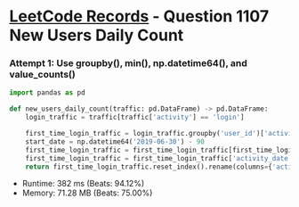 # [LeetCode Records](../../README.md) - Question 1107 New Users Daily Count

### Attempt 1: Use groupby(), min(), np.datetime64(), and value_counts()
```py
import pandas as pd

def new_users_daily_count(traffic: pd.DataFrame) -> pd.DataFrame:
    login_traffic = traffic[traffic['activity'] == 'login']

    first_time_login_traffic = login_traffic.groupby('user_id')['activity_date'].min().reset_index()
    start_date = np.datetime64('2019-06-30') - 90
    first_time_login_traffic = first_time_login_traffic[first_time_login_traffic['activity_date'] >= start_date]
    first_time_login_traffic = first_time_login_traffic['activity_date'].value_counts()
    return first_time_login_traffic.reset_index().rename(columns={'activity_date': 'login_date', 'count': 'user_count'})
```
- Runtime: 382 ms (Beats: 94.12%)
- Memory: 71.28 MB (Beats: 75.00%)

<br>
